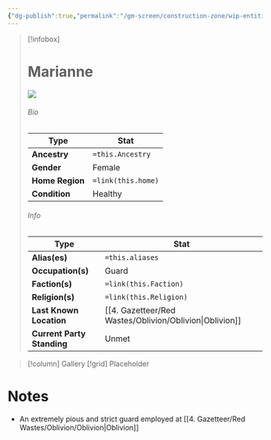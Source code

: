 ```yaml
---
{"dg-publish":true,"permalink":"/gm-screen/construction-zone/wip-entities/npc-compendium/prologue/marianne/","noteIcon":""}
---
```



> [!infobox]
> # Marianne
> ![](https://i.imgur.com/Doi4wrI.jpeg)
> ###### Bio
> Type |  Stat |
> ---|---|
> **Ancestry** | `=this.Ancestry` |
> **Gender** | Female |
> **Home Region** | `=link(this.home)` |
> **Condition** | Healthy |
> ###### Info
> Type |  Stat |
> ---|---|
> **Alias(es)** | `=this.aliases` |
> **Occupation(s)** | Guard |
> **Faction(s)** | `=link(this.Faction)` |
> **Religion(s)** | `=link(this.Religion)` |
> **Last Known Location** | [[4. Gazetteer/Red Wastes/Oblivion/Oblivion\|Oblivion]] |
> **Current Party Standing** | Unmet |

> [!column] Gallery 
> [!grid] 
> Placeholder

# Notes

- An extremely pious and strict guard employed at [[4. Gazetteer/Red Wastes/Oblivion/Oblivion\|Oblivion]] 

